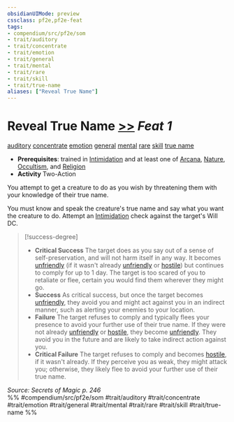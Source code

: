 ```yaml
---
obsidianUIMode: preview
cssclass: pf2e,pf2e-feat
tags:
- compendium/src/pf2e/som
- trait/auditory
- trait/concentrate
- trait/emotion
- trait/general
- trait/mental
- trait/rare
- trait/skill
- trait/true-name
aliases: ["Reveal True Name"]
---
```

# Reveal True Name  [>>](chapter-9-playing-the-game.md#Actions "Two-Action") *Feat 1*  
[auditory](auditory.md "Auditory Effect Trait")  [concentrate](concentrate.md "Concentrate Action & Ability Trait")  [emotion](emotion.md "Emotion Effect Trait")  [general](general.md "General Feat Trait")  [mental](mental.md "Mental Effect Trait")  [rare](rare.md "Rare Rarity Trait")  [skill](skill.md "Skill Feat Trait")  [true name](true-name-som.md "True Name General Trait")  

- **Prerequisites**: trained in [Intimidation](skills.md#Intimidation) and at least one of [Arcana](skills.md#Arcana), [Nature](skills.md#Nature), [Occultism](skills.md#Occultism), and [Religion](skills.md#Religion)
- **Activity** Two-Action

You attempt to get a creature to do as you wish by threatening them with your knowledge of their true name.

You must know and speak the creature's true name and say what you want the creature to do. Attempt an [Intimidation](skills.md#Intimidation) check against the target's Will DC.

> [!success-degree] 
> - **Critical Success** The target does as you say out of a sense of self-preservation, and will not harm itself in any way. It becomes [unfriendly](conditions.md#Unfriendly) (if it wasn't already [unfriendly](conditions.md#Unfriendly) or [hostile](conditions.md#Hostile)) but continues to comply for up to 1 day. The target is too scared of you to retaliate or flee, certain you would find them wherever they might go.
> - **Success** As critical success, but once the target becomes [unfriendly](conditions.md#Unfriendly), they avoid you and might act against you in an indirect manner, such as alerting your enemies to your location.
> - **Failure** The target refuses to comply and typically flees your presence to avoid your further use of their true name. If they were not already [unfriendly](conditions.md#Unfriendly) or [hostile](conditions.md#Hostile), they become [unfriendly](conditions.md#Unfriendly). They avoid you in the future and are likely to take indirect action against you.
> - **Critical Failure** The target refuses to comply and becomes [hostile](conditions.md#Hostile), if it wasn't already. If they perceive you as weak, they might attack you; otherwise, they likely flee to avoid your further use of their true name.

*Source: Secrets of Magic p. 246*  
%% #compendium/src/pf2e/som #trait/auditory #trait/concentrate #trait/emotion #trait/general #trait/mental #trait/rare #trait/skill #trait/true-name %%